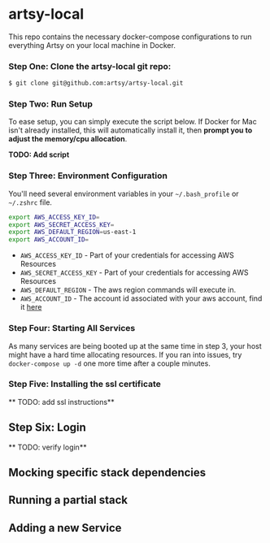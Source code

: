 # artsy-local

This repo contains the necessary docker-compose configurations to run everything
Artsy on your local machine in Docker.

### Step One: Clone the **artsy-local** git repo:

```bash
$ git clone git@github.com:artsy/artsy-local.git
```

### Step Two: Run Setup

To ease setup, you can simply execute the script below. If Docker for Mac isn't
already installed, this will automatically install it, then
**prompt you to adjust the memory/cpu allocation**.

**TODO: Add script**

### Step Three: Environment Configuration

You'll need several environment variables in your `~/.bash_profile` or `~/.zshrc` file.

```bash
export AWS_ACCESS_KEY_ID=
export AWS_SECRET_ACCESS_KEY=
export AWS_DEFAULT_REGION=us-east-1
export AWS_ACCOUNT_ID=
```

- `AWS_ACCESS_KEY_ID` - Part of your credentials for accessing AWS Resources
- `AWS_SECRET_ACCESS_KEY` - Part of your credentials for accessing AWS Resources
- `AWS_DEFAULT_REGION` - The aws region commands will execute in.
- `AWS_ACCOUNT_ID` - The account id associated with your aws account, find it [here](https://docs.aws.amazon.com/IAM/latest/UserGuide/console_account-alias.html)

### Step Four: Starting All Services

As many services are being booted up at the same time in step 3, your host might
have a hard time allocating resources. If you ran into issues, try
`docker-compose up -d` one more time after a couple minutes.

### Step Five: Installing the ssl certificate

** TODO: add ssl instructions**

## Step Six: Login

** TODO: verify login**

## Mocking specific stack dependencies


## Running a partial stack

## Adding a new Service
